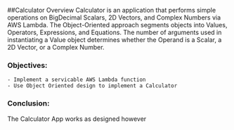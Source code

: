 ##Calculator Overview
Calculator is an application that performs simple operations on BigDecimal Scalars, 2D Vectors, and Complex
Numbers via AWS Lambda. The Object-Oriented approach segments objects into Values, Operators, Expressions,
and Equations. The number of arguments used in instantiating a Value object determines whether the Operand
is a Scalar, a 2D Vector, or a Complex Number.

### Objectives:
    - Implement a servicable AWS Lambda function
    - Use Object Oriented design to implement a Calculator

### Conclusion:
The Calculator App works as designed however
